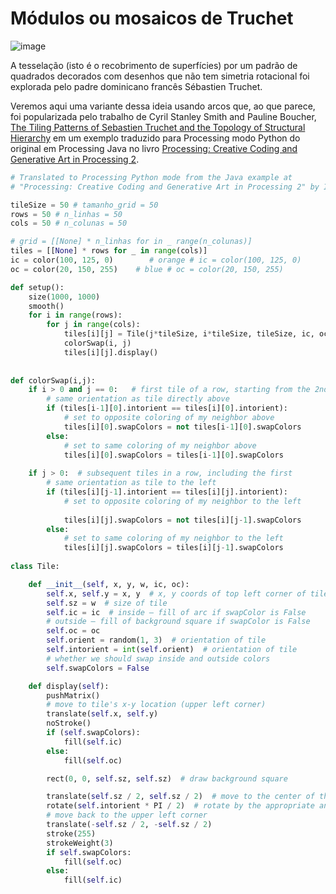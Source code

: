 # Módulos ou mosaicos de Truchet

![image](https://user-images.githubusercontent.com/3694604/119920020-f8a0cf80-bf41-11eb-9238-c30eac1efebd.png)

A tesselação (isto é o recobrimento de superfícies) por um padrão de quadrados decorados com desenhos que não tem simetria rotacional foi explorada pelo padre dominicano francês Sébastien Truchet. 

Veremos aqui uma variante dessa ideia usando arcos que, ao que parece, foi popularizada pelo trabalho de Cyril Stanley Smith and Pauline Boucher, [The Tiling Patterns of Sebastien Truchet and the Topology of Structural Hierarchy](https://www.jstor.org/stable/1578535?origin=crossref&seq=1#metadata_info_tab_contents) em um exemplo traduzido para Processing modo Python do original em Processing Java no livro [Processing: Creative Coding and Generative Art in Processing 2](https://rd.springer.com/book/10.1007/978-1-4302-4465-3).


```python
# Translated to Processing Python mode from the Java example at
# "Processing: Creative Coding and Generative Art in Processing 2" by Ira Greenberg, Dianna Xu, Deepak Kumar 

tileSize = 50 # tamanho_grid = 50
rows = 50 # n_linhas = 50
cols = 50 # n_colunas = 50

# grid = [[None] * n_linhas for in _ range(n_colunas)]
tiles = [[None] * rows for _ in range(cols)]
ic = color(100, 125, 0)        # orange # ic = color(100, 125, 0)
oc = color(20, 150, 255)    # blue # oc = color(20, 150, 255)

def setup(): 
    size(1000, 1000)
    smooth()
    for i in range(rows):
        for j in range(cols):
            tiles[i][j] = Tile(j*tileSize, i*tileSize, tileSize, ic, oc)
            colorSwap(i, j)
            tiles[i][j].display()
        
    
def colorSwap(i,j):
    if i > 0 and j == 0:   # first tile of a row, starting from the 2nd row
        # same orientation as tile directly above
        if (tiles[i-1][0].intorient == tiles[i][0].intorient):                    
            # set to opposite coloring of my neighbor above
            tiles[i][0].swapColors = not tiles[i-1][0].swapColors
        else:
            # set to same coloring of my neighbor above
            tiles[i][0].swapColors = tiles[i-1][0].swapColors
        
    if j > 0:  # subsequent tiles in a row, including the first
        # same orientation as tile to the left
        if (tiles[i][j-1].intorient == tiles[i][j].intorient):
            # set to opposite coloring of my neighbor to the left
            
            tiles[i][j].swapColors = not tiles[i][j-1].swapColors
        else:
            # set to same coloring of my neighbor to the left 
            tiles[i][j].swapColors = tiles[i][j-1].swapColors
            
class Tile:

    def __init__(self, x, y, w, ic, oc):
        self.x, self.y = x, y  # x, y coords of top left corner of tile
        self.sz = w  # size of tile
        self.ic = ic  # inside – fill of arc if swapColor is False
        # outside – fill of background square if swapColor is False
        self.oc = oc
        self.orient = random(1, 3)  # orientation of tile
        self.intorient = int(self.orient)  # orientation of tile
        # whether we should swap inside and outside colors
        self.swapColors = False

    def display(self):
        pushMatrix()
        # move to tile's x-y location (upper left corner)
        translate(self.x, self.y)
        noStroke()
        if (self.swapColors):
            fill(self.ic)
        else:
            fill(self.oc)

        rect(0, 0, self.sz, self.sz)  # draw background square

        translate(self.sz / 2, self.sz / 2)  # move to the center of the tile
        rotate(self.intorient * PI / 2)  # rotate by the appropriate angle
        # move back to the upper left corner
        translate(-self.sz / 2, -self.sz / 2)
        stroke(255)
        strokeWeight(3)
        if self.swapColors:
            fill(self.oc)
        else:
            fill(self.ic)
